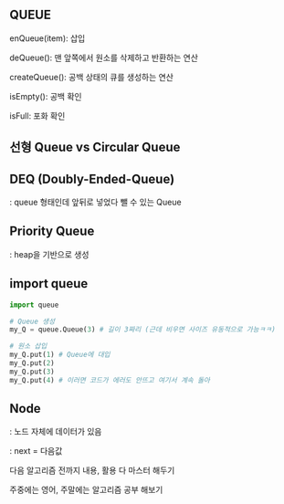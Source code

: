 ## QUEUE

enQueue(item): 삽입

deQueue(): 맨 앞쪽에서 원소를 삭제하고 반환하는 연산

createQueue(): 공백 상태의 큐를 생성하는 연산

isEmpty(): 공백 확인

isFull: 포화 확인



## 선형 Queue vs Circular Queue



## DEQ (Doubly-Ended-Queue)

: queue 형태인데 앞뒤로 넣었다 뺄 수 있는 Queue



## Priority Queue

: heap을 기반으로 생성



## import queue

```python
import queue

# Queue 생성
my_Q = queue.Queue(3) # 길이 3짜리 (근데 비우면 사이즈 유동적으로 가능ㅋㅋ)

# 원소 삽입
my_Q.put(1) # Queue에 대입
my_Q.put(2)
my_Q.put(3)
my_Q.put(4) # 이러면 코드가 에러도 안뜨고 여기서 계속 돌아
```



## Node

: 노드 자체에 데이터가 있음

: next = 다음값



다음 알고리즘 전까지 내용, 활용 다 마스터 해두기

주중에는 영어, 주말에는 알고리즘 공부 해보기